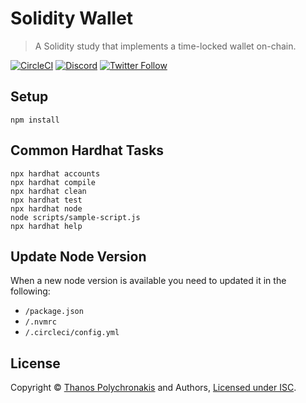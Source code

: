# Solidity Wallet

> A Solidity study that implements a time-locked wallet on-chain.

[![CircleCI](https://circleci.com/gh/thanpolas/wallet-on-chain.svg?style=svg)](https://circleci.com/gh/thanpolas/wallet-on-chain)
[![Discord](https://img.shields.io/discord/847075821276758096?label=discord&color=CBE9F0)](https://discord.gg/GkyEqzJWEY)
[![Twitter Follow](https://img.shields.io/twitter/follow/thanpolas.svg?label=thanpolas&style=social)](https://twitter.com/thanpolas)

## Setup

```
npm install
```

## Common Hardhat Tasks

```shell
npx hardhat accounts
npx hardhat compile
npx hardhat clean
npx hardhat test
npx hardhat node
node scripts/sample-script.js
npx hardhat help
```

## Update Node Version

When a new node version is available you need to updated it in the following:

-   `/package.json`
-   `/.nvmrc`
-   `/.circleci/config.yml`

## License

Copyright © [Thanos Polychronakis][thanpolas] and Authors, [Licensed under ISC](/LICENSE).

[npm-url]: https://npmjs.org/package/@thanpolas/[...]
[thanpolas]: https://github.com/thanpolas
